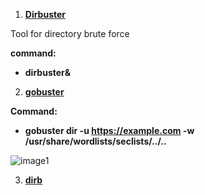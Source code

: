 

1.  **<u>Dirbuster</u>**

Tool for directory brute force

**command:**

- **dirbuster&**

2.  **<u>gobuster</u>**

**Command:**
- **gobuster dir -u <https://example.com> -w /usr/share/wordlists/seclists/../..**

![image1](image1-10.png)

3.  **<u>dirb</u>**

